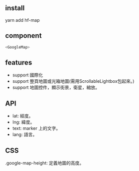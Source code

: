 ## install

yarn add hf-map

## component

```javascript
<GoogleMap>
```

## features

- support 國際化
- support 整頁地圖或光箱地圖(需用ScrollableLightbox包起來。)
- support 地圖控件，顯示街景，衛星，縮放。

## API

- lat: 經度。
- lng: 緯度。
- text: marker 上的文字。
- lang: 語言。  

## CSS

.google-map-height: 定義地圖的高度。
